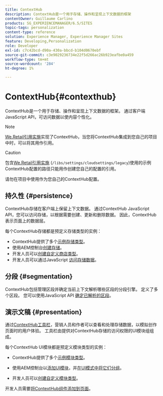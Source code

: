 ```yaml
---
title: ContextHub
description: ContextHub是一个用于存储、操作和呈现上下文数据的框架
contentOwner: Guillaume Carlino
products: SG_EXPERIENCEMANAGER/6.5/SITES
topic-tags: personalization
content-type: reference
solution: Experience Manager, Experience Manager Sites
feature: Developing,Personalization
role: Developer
exl-id: c7c42bcd-d90a-430a-bbcd-b104d0670ebf
source-git-commit: c3e9029236734e22f5d266ac26b923eafbe0a459
workflow-type: tm+mt
source-wordcount: '284'
ht-degree: 1%

---
```


# ContextHub{#contexthub}

ContextHub是一个用于存储、操作和呈现上下文数据的框架。 通过客户端JavaScript API，可访问数据以使内容个性化。

>[!NOTE]
>
>[We.Retail引用实施](/help/sites-developing/we-retail.md)实现了ContextHub，当您将ContextHub集成到您自己的项目中时，可以将其用作引用。

>[!CAUTION]
>
>包含[We.Retail引用实施](/help/sites-developing/we-retail.md) (`/libs/settings/cloudsettings/legacy`)使用的示例ContextHub配置的路径只能用作创建您自己的配置的引用。
>
>请勿在项目中使用作为您自己的ContextHub配置。

## 持久性 {#persistence}

ContextHub存储在客户端上保留上下文数据。 通过ContextHub JavaScript API，您可以访问存储，以根据需要创建、更新和删除数据。 因此，ContextHub表示页面上的数据层。

每个ContextHub存储都是预定义存储类型的实例：

* ContextHub提供了多个[示例存储类型](/help/sites-developing/ch-samplestores.md)。
* 使用AEM控制台[创建存储](ch-configuring.md#creating-a-contexthub-store)。
* 开发人员可以[创建自定义商店类型](/help/sites-developing/ch-extend.md#creating-custom-store-candidates)。
* 开发人员可以通过JavaScript [访问存储数据](/help/sites-developing/ch-adding.md#interacting-with-contexthub-stores)。

## 分段 {#segmentation}

ContextHub包括管理区段并确定当前上下文解析哪些区段的分段引擎。 定义了多个区段。 您可以使用JavaScript API [确定已解析的区段](/help/sites-developing/ch-adding.md#determining-resolved-contexthub-segments)。

## 演示文稿 {#presentation}

通过[ContextHub工具栏](/help/sites-authoring/ch-previewing.md)，营销人员和作者可以查看和处理存储数据，以模拟创作页面时的用户体验。 工具栏由提供对ContextHub存储的访问权限的UI模块组组成。

每个ContextHub UI模块都是预定义模块类型的实例：

* ContextHub提供了多个[示例模块类型](/help/sites-developing/ch-samplemodules.md)。
* 使用AEM控制台以[添加UI模块](ch-configuring.md#adding-a-ui-module)，并[在UI模式中将它们分组](ch-configuring.md#adding-a-ui-mode)。

* 开发人员可以[创建自定义模块类型](/help/sites-developing/ch-extend.md#creating-contexthub-ui-module-types)。

开发人员需要[将ContextHub组件添加到页面](/help/sites-developing/ch-adding.md)。
